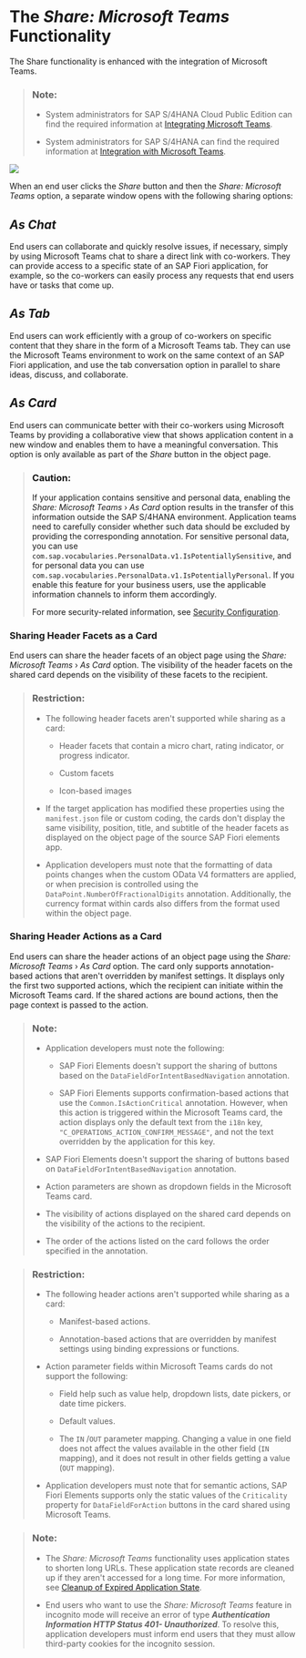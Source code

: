 <!-- loioff89e4b80dfe49128e36582fc5d31aa4 -->

# The *Share: Microsoft Teams* Functionality

The Share functionality is enhanced with the integration of Microsoft Teams.

> ### Note:  
> -   System administrators for SAP S/4HANA Cloud Public Edition can find the required information at [Integrating Microsoft Teams](https://help.sap.com/docs/SAP_S4HANA_CLOUD/0f69f8fb28ac4bf48d2b57b9637e81fa/257ec7408db6420682462cd1d000e744.html).
> 
> -   System administrators for SAP S/4HANA can find the required information at [Integration with Microsoft Teams](https://help.sap.com/docs/SAP_S4HANA_ON-PREMISE/8308e6d301d54584a33cd04a9861bc52/849465e69b7a490a88049fe0b24fb01e.html?version=2023.000).

![](images/Share_Microsoft_Teams_-_All_Options_None_Selected_f6ca832.png)

When an end user clicks the *Share* button and then the *Share: Microsoft Teams* option, a separate window opens with the following sharing options:



<a name="loioff89e4b80dfe49128e36582fc5d31aa4__section_xfv_jqh_fcc"/>

## *As Chat*

End users can collaborate and quickly resolve issues, if necessary, simply by using Microsoft Teams chat to share a direct link with co-workers. They can provide access to a specific state of an SAP Fiori application, for example, so the co-workers can easily process any requests that end users have or tasks that come up.



<a name="loioff89e4b80dfe49128e36582fc5d31aa4__section_ryb_nqh_fcc"/>

## *As Tab*

End users can work efficiently with a group of co-workers on specific content that they share in the form of a Microsoft Teams tab. They can use the Microsoft Teams environment to work on the same context of an SAP Fiori application, and use the tab conversation option in parallel to share ideas, discuss, and collaborate.



<a name="loioff89e4b80dfe49128e36582fc5d31aa4__section_pfq_nqh_fcc"/>

## *As Card*

End users can communicate better with their co-workers using Microsoft Teams by providing a collaborative view that shows application content in a new window and enables them to have a meaningful conversation. This option is only available as part of the *Share* button in the object page.

> ### Caution:  
> If your application contains sensitive and personal data, enabling the *Share: Microsoft Teams* › *As Card* option results in the transfer of this information outside the SAP S/4HANA environment. Application teams need to carefully consider whether such data should be excluded by providing the corresponding annotation. For sensitive personal data, you can use `com.sap.vocabularies.PersonalData.v1.IsPotentiallySensitive`, and for personal data you can use `com.sap.vocabularies.PersonalData.v1.IsPotentiallyPersonal`. If you enable this feature for your business users, use the applicable information channels to inform them accordingly.
> 
> For more security-related information, see [Security Configuration](security-configuration-ba0484b.md).



### Sharing Header Facets as a Card

End users can share the header facets of an object page using the *Share: Microsoft Teams* › *As Card* option. The visibility of the header facets on the shared card depends on the visibility of these facets to the recipient.

> ### Restriction:  
> -   The following header facets aren't supported while sharing as a card:
> 
>     -   Header facets that contain a micro chart, rating indicator, or progress indicator.
> 
>     -   Custom facets
> 
>     -   Icon-based images
> 
> 
> -   If the target application has modified these properties using the `manifest.json` file or custom coding, the cards don't display the same visibility, position, title, and subtitle of the header facets as displayed on the object page of the source SAP Fiori elements app.
> 
> -   Application developers must note that the formatting of data points changes when the custom OData V4 formatters are applied, or when precision is controlled using the `DataPoint.NumberOfFractionalDigits` annotation. Additionally, the currency format within cards also differs from the format used within the object page.



### Sharing Header Actions as a Card

End users can share the header actions of an object page using the *Share: Microsoft Teams* › *As Card* option. The card only supports annotation-based actions that aren't overridden by manifest settings. It displays only the first two supported actions, which the recipient can initiate within the Microsoft Teams card. If the shared actions are bound actions, then the page context is passed to the action.

> ### Note:  
> -   Application developers must note the following:
> 
>     -   SAP Fiori Elements doesn't support the sharing of buttons based on the `DataFieldForIntentBasedNavigation` annotation.
> 
>     -   SAP Fiori Elements supports confirmation-based actions that use the `Common.IsActionCritical` annotation. However, when this action is triggered within the Microsoft Teams card, the action displays only the default text from the `i18n` key, `"C_OPERATIONS_ACTION_CONFIRM_MESSAGE"`, and not the text overridden by the application for this key.
> 
> 
> -   SAP Fiori Elements doesn't support the sharing of buttons based on `DataFieldForIntentBasedNavigation` annotation.
> 
> -   Action parameters are shown as dropdown fields in the Microsoft Teams card.
> 
> -   The visibility of actions displayed on the shared card depends on the visibility of the actions to the recipient.
> 
> -   The order of the actions listed on the card follows the order specified in the annotation.

> ### Restriction:  
> -   The following header actions aren't supported while sharing as a card:
> 
>     -   Manifest-based actions.
> 
>     -   Annotation-based actions that are overridden by manifest settings using binding expressions or functions.
> 
> 
> -   Action parameter fields within Microsoft Teams cards do not support the following:
> 
>     -   Field help such as value help, dropdown lists, date pickers, or date time pickers.
> 
>     -   Default values.
> 
>     -   The `IN` /`OUT` parameter mapping. Changing a value in one field does not affect the values available in the other field \(`IN` mapping\), and it does not result in other fields getting a value \(`OUT` mapping\).
> 
> 
> -   Application developers must note that for semantic actions, SAP Fiori Elements supports only the static values of the `Criticality` property for `DataFieldForAction` buttons in the card shared using Microsoft Teams.

> ### Note:  
> -   The *Share: Microsoft Teams* functionality uses application states to shorten long URLs. These application state records are cleaned up if they aren't accessed for a long time. For more information, see [Cleanup of Expired Application State](https://help.sap.com/docs/ABAP_PLATFORM_NEW/a7b390faab1140c087b8926571e942b7/6107ee41f89a43c9af0aa279fe039cca.html).
> 
> -   End users who want to use the *Share: Microsoft Teams* feature in incognito mode will receive an error of type ***Authentication Information HTTP Status 401- Unauthorized***. To resolve this, application developers must inform end users that they must allow third-party cookies for the incognito session.

